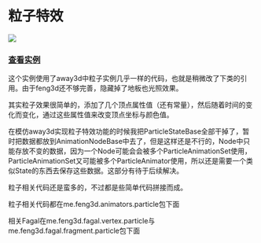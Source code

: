# 粒子特效

![](http://images.feng3d.me/wordpress/wp-content/uploads/2015/02/20150206235533.jpg)

### [查看实例](http://images.feng3d.me/feng3dDemo/Basic_Fire.html)

这个实例使用了away3d中粒子实例几乎一样的代码，也就是稍微改了下类的引用。由于feng3d还不够完善，隐藏掉了地板也光照效果。

其实粒子效果很简单的，添加了几个顶点属性值（还有常量），然后随着时间的变化而变化，通过这些属性值来改变顶点坐标与颜色值。

在模仿away3d实现粒子特效功能的时候我把ParticleStateBase全部干掉了，暂时把数据都放到AnimationNodeBase中去了，但是这样还是不行的，Node中只能存放不变的数据，因为一个Node可能会会被多个ParticleAnimationSet使用，ParticleAnimationSet又可能被多个ParticleAnimator使用，所以还是需要一个类似State的东西去保存这些数据。这部分有待于后续解决。

粒子相关代码还是蛮多的，不过都是些简单代码拼接而成。

粒子相关代码都在me.feng3d.animators.particle包下面

相关Fagal在me.feng3d.fagal.vertex.particle与me.feng3d.fagal.fragment.particle包下面